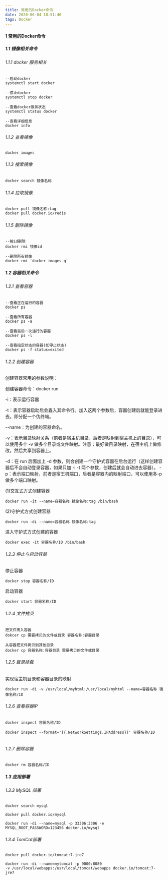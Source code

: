 ```yaml
---
title: 常用的Docker命令
date: 2020-06-04 18:51:46
tags: Docker
---
```


#### 1 常用的Docker命令

##### 1.1 镜像相关命令

###### 1.1.1 docker 服务相关

```shell
--启动docker
systemctl start docker

--停止docker
systemctl stop docker

--查看docker服务状态
systemctl status docker

--查看详细信息
docker info
```
<escape><!-- more --></escape>
###### 1.1.2 查看镜像

```shell
docker images
```

###### 1.1.3 搜索镜像

```shell
docker search 镜像名称
```

###### 1.1.4 拉取镜像

```shell
docker pull 镜像名称:tag
docker pull docker.io/redis
```

###### 1.1.5 删除镜像

```shell
--按id删除
docker rmi 镜像id

--删除所有镜像
docker rmi `docker images q`
```

##### 1.2 容器相关命令

###### 1.2.1 查看容器

```shell
--查看正在运行的容器
docker ps

--查看所有容器
docker ps -a

--查看最后一次运行的容器
docker ps -l

--查看指定状态的容器(如停止状态)
docker ps -f status=exited
```

###### 1.2.2 创建容器

创建容器常用的参数说明：

创建容器命令：docker run 

-i：表示运行容器 

-t：表示容器启助后会鑫入其命令行。加入这两个参数后，容器创建后就能登录进去。即分配一个伪终端。 

--name：为创建的容器命名。 

-v：表示目录映射关系（前者是宿主机目录，后者是映射到宿主机上的目录），可以使用多个 -v 做多个目录或文件映射。注意：最好做目录映射，在宿主机上做修改，然后共享到容器上。 

-d：在 run 后面加上 -d 参数，则会创建一个守护式容器在后台运行（这样创建容器后不会自动登录容器，如果只加 -i -t 两个参数，创建后就会自动进去容器）。 
-p：表示端口映射，前者是宿王机端口，后者是容器内的映射端口。可以使用多-p做多个端口映射。

 (1)交互式方式创建容器 

```shell
docker run -it --name=容器名称 镜像名称:tag /bin/bash
```

(2)守护式方式创建容器

```shell
docker run -di --name=容器名称 镜像名称:tag 
```

进入守护式方式创建的容器

```shell
docker exec -it 容器名称/ID /bin/bash

```

###### 1.2.3  停止与启动容器

停止容器

```shell
docker stop 容器名称/ID

```

启动容器

```shell
docker start 容器名称/ID

```

###### 1.2.4 文件拷贝

```shell
把文件拷入容器
dokcer cp 需要拷贝的文件或目录 容器名称:容器目录

从容器把文件拷贝到其他目录
docker cp 容器名称:容器目录 需要拷贝的文件或目录

```

###### 1.2.5 目录挂载

实现宿主机目录和容器目录的映射

```shell
docker run -di -v /usr/local/myhtml:/usr/local/myhtml --name=容器名称 镜像名称/ID

```

###### 1.2.6 查看容器IP

```shell
docker inspect 容器名称/ID

docker inspect --format='{{.NetworkSettings.IPAddress}}' 容器名称/ID


```

###### 1.2.7 删除容器

```shell
docker rm 容器名称/ID

```



##### 1.3 应用部署

###### 1.3.3 MySQL 部署

```shell
docker search mysql

docker pull docker.io/mysql

docker run -di --name=mysql -p 33306:3306 -e MYSQL_ROOT_PASSWORD=123456 docker.io/mysql

```



###### 1.3.4 TomCat部署

```shell
docker pull docker.io/tomcat:7-jre7

docker run -di --name=mytomcat -p 9000:8080
-v /usr/local/webapps:/usr/local/tomcat/webapps docker.io/tomcat:7-jre7

```







